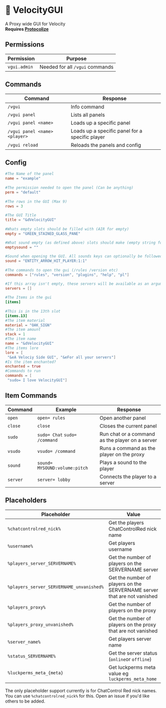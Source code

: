 
# 📑 VelocityGUI
A Proxy wide GUI for Velocity  
**Requires [Protocolize](https://simplixsoft.com/protocolize)**

## Permissions
| Permission | Purpose |  
|--|--|  
| `vgui.admin` | Needed for all `/vgui` commands |

## Commands
| Command                       | Response                                        |  
|-------------------------------|-------------------------------------------------|  
| `/vgui`                       | Info command                                    |  
| `/vgui panel`                 | Lists all panels                                |  
| `/vgui panel <name>`          | Loads up a specific panel                       |  
| `/vgui panel <name> <player>` | Loads up a specific panel for a specific player |  
| `/vgui reload`                | Reloads the panels and config                   |

## Config
```toml  
#The Name of the panel  
name = "example"  
  
#The permission needed to open the panel (Can be anything)  
perm = "default"  
  
#The rows in the GUI (Max 9)  
rows = 3  
  
#The GUI Title  
title = "&dVelocityGUI"  
  
#Whats empty slots should be filled with (AIR for empty)  
empty = "GREEN_STAINED_GLASS_PANE"

#What sound empty (as defined above) slots should make (empty string for none)
emptysound = ""
  
#Sound when opening the GUI. All sounds keys can optionally be followed by volume and pitch in the format below 
sound = "ENTITY_ARROW_HIT_PLAYER:1:1"
  
#The commands to open the gui (/rules /version etc)  
commands = ["rules", "version", "plugins", "help", "pl"]

#If this array isn't empty, these servers will be available as an argument of the panel command(s) 
servers = []
  
#The Items in the gui  
[items]  
  
#This is in the 13th slot  
[items.13]  
#The item material  
material = "OAK_SIGN"  
#The item amount  
stack = 1  
#The item name  
name = "&dVelocityGUI"  
#The items lore  
lore = [  
 "&eA Velociy Side GUI", "&eFor all your servers"]  
#Is the item enchanted?  
enchanted = true  
#Commands to run  
commands = [  
 "sudo= I love VelocityGUI"]  
```  

## Item Commands
| Command  | Example                       | Response                                        |  
|----------|-------------------------------|-------------------------------------------------|  
| `open`   | `open= rules`                 | Open another panel                              |  
| `close`  | `close`                       | Closes the current panel                        |  
| `sudo`   | `sudo= Chat` `sudo= /command` | Run chat or a command as the player on a server |  
| `vsudo`  | `vsudo= /command`             | Runs a command as the player on the proxy       |
| `sound`  | `sound= MYSOUND:volume:pitch` | Plays a sound to the player                     |   
| `server` | `server= lobby`               | Connects the player to a server                 |

## Placeholders
| Placeholder                              | Value                                                                    |  
|------------------------------------------|--------------------------------------------------------------------------|
| `%chatcontrolred_nick%`                  | Get the players ChatControlRed nick name                                 |
| `%username%`                             | Get players username                                                     |  
| `%players_server_SERVERNAME%`            | Get the number of players on the SERVERNAME server                       |
| `%players_server_SERVERNAME_unvanished%` | Get the number of players on the SERVERNAME server that are not vanished |
| `%players_proxy%`                        | Get the number of players on the proxy                                   |
| `%players_proxy_unvanished%`             | Get the number of players on the proxy that are not vanished             |
| `%server_name%`                          | Get players server name                                                  |
| `%status_SERVERNAME%`                    | Get the server status (`online`or `offline`)                             |
| `%luckperms_meta_{meta}`                 | Get luckperms meta value eg `luckperms_meta_home`                        |

The only placeholder support currently is for ChatControl Red nick names. You can use `%chatcontrolred_nick%` for this. Open an issue if you'd like others to be added.